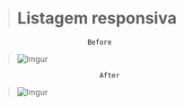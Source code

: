 > # Listagem responsiva

                           Before

> ![Imgur](https://imgur.com/58p5TQs.gif)

                              After

> ![Imgur](https://imgur.com/arrki7d.gif)
